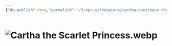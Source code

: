 ```yaml
---
{"dg-publish":true,"permalink":"/3-npc-s/thespians/cartha-coccineus-the-scarlet-priestess/"}
---
```


# ![Cartha the Scarlet Princess.webp](/img/user/Images/Cartha%20the%20Scarlet%20Princess.webp)

